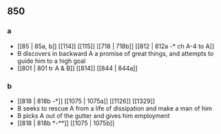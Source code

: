## 850
### a
- [[85 | 85a, b]] [[114]] [[115]] [[718 | 718b]] [[812 | 812a -* ch A-4 to A]] 
- B discovers in backward A a promise of great things, and attempts to guide him to a high goal
- [[801 | 801 tr A &amp; B]] [[814]] [[844 | 844a]] 

### b
- [[818 | 818b -*]] [[1075 | 1075a]] [[1126]] [[1329]] 
- B seeks to rescue A from a life of dissipation and make a man of him
- B picks A out of the gutter and gives him employment
- [[818 | 818b *-**]] [[1075 | 1075b]] 

